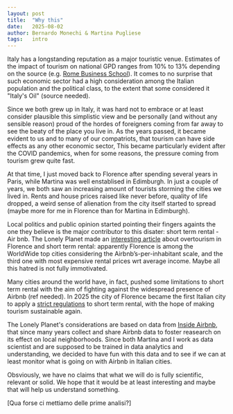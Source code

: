 ```yaml
---
layout: post
title:  "Why this"
date:   2025-08-02
author: Bernardo Monechi & Martina Pugliese
tags:	intro
---
```


Italy has a longstanding reputation as a major touristic venue. Estimates of the impact of tourism on national GPD ranges from 10% to 13% depending on the source (e.g. [Rome Business School](https://romebusinessschool.com/blog/the-business-of-tourism-in-italy-analysis-and-outlook-by-sector/)). 
It comes to no surprise that such economic sector had a high consideration among the Italian population and the political class, to the extent that some considered it "Italy's Oil" (source needed).

Since we both grew up in Italy, it was hard not to embrace or at least consider plausible this simplistic view and be personally (and without any sensible reason) proud of the hordes of foreigners coming from far away to see the beaty of the place you live in. 
As the years passed, it became evident to us and to many of our compatriots, that tourism can have side effects as any other economic sector,
This became particularly evident after the COVID pandemics, when for some reasons, the pressure coming from tourism grew quite fast.

At that time, I just moved back to Florence after spending several years in Paris, while Martina was well enstablised in Edimburgh. 
In just a couple of years, we both saw an increasing amount of tourists storming the cities we lived in. 
Rents and house prices raised like never before, quality of life dropped, a weird sense of alienation from the city itself started to spread (maybe more for me in Florence than for Martina in Edimburgh).

Local politics and public opinion started pointing their fingers againts the one they believe is the major contributor to this disater: short term rental - Air bnb. 
The Lonely Planet made an [interesting article](https://www.lonelyplanet.com/articles/florence-overtourism) about overtourism in Florence and short term rental: apparently Florence is among the WorldWide top cities considering the Airbnb’s-per-inhabitant scale, and the third one with most expensive rental prices wrt average income. Maybe all this hatred is not fully immotivated. 

Many cities around the world have, in fact, pushed some limitations to short term rental with the aim of fighting against the widespread presence of Airbnb (ref needed). In 2025 the city of Florence became the first Italian city to apply a [strict regulations](https://www.lodgify.com/blog/it/normativa-affitti-brevi-firenze/) to short term rental, with the hope of making tourism sustainable again.

The Lonely Planet's considerations are based on data from [Inside Airbnb](https://insideairbnb.com/), that since many years collect and share Airbnb data to foster reasearch on its effect on local neighborhoods.
Since both Martina and I work as data scientist and are supposed to be trained in data analytics and understanding, we decided to have fun with this data and to see if we can at least monitor what is going on with Airbnb in Italian cities.

Obsviously, we have no claims that what we will do is fully scientific, relevant or solid. We hope that it would be at least interesting and maybe that will help us understand something. 

[Qua forse ci mettiamo delle prime analisi?]
